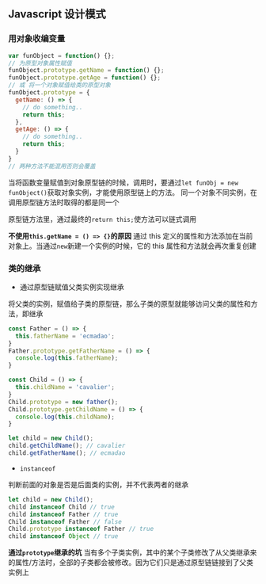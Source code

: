 ## Javascript 设计模式

### 用对象收编变量

```javascript
var funObject = function() {};
// 为原型对象属性赋值
funObject.prototype.getName = function() {};
funObject.prototype.getAge = function() {};
// 或 将一个对象赋值给类的原型对象
funObject.prototype = {
  getName: () => {
    // do something..
    return this;
  },
  getAge: () => {
    // do something..
    return this;
  }
}
// 两种方法不能混用否则会覆盖
```
当将函数变量赋值到对象原型链的时候，调用时，要通过`let funObj = new funObject()`获取对象实例，才能使用原型链上的方法。
同一个对象不同实例，在调用原型链方法时取得的都是同一个

原型链方法里，通过最终的`return this;`使方法可以链式调用

**不使用`this.getName = () => {}`的原因**
通过 this 定义的属性和方法添加在当前对象上。当通过`new`新建一个实例的时候，它的 this 属性和方法就会再次重复创建

### 类的继承

- 通过原型链赋值父类实例实现继承

将父类的实例，赋值给子类的原型链，那么子类的原型就能够访问父类的属性和方法，即继承
```javascript
const Father = () => {
  this.fatherName = 'ecmadao';
}
Father.prototype.getFatherName = () => {
  console.log(this.fatherName);
}

const Child = () => {
  this.childName = 'cavalier';
}
Child.prototype = new father();
Child.prototype.getChildName = () => {
  console.log(this.childName);
}

let child = new Child();
child.getChildName(); // cavalier
child.getFatherName(); // ecmadao
```

- `instanceof`

判断前面的对象是否是后面类的实例，并不代表两者的继承
```javascript
let child = new Child();
child instanceof Child // true
child instanceof Father // true
Child instanceof Father // false
Child.prototype instanceof Father // true
child instanceof Object // true
```

**通过`prototype`继承的坑**
当有多个子类实例，其中的某个子类修改了从父类继承来的属性/方法时，全部的子类都会被修改。因为它们只是通过原型链链接到了父类实例上